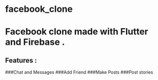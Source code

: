 # facebook_clone

# Facebook clone made with Flutter and Firebase .
## Features  :
###Chat and Messages
###Add Friend
###Make Posts
###Post stories


